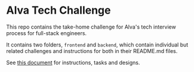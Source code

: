 # Alva Tech Challenge

This repo contains the take-home challenge for Alva's tech interview process for full-stack engineers.

It contains two folders, `frontend` and `backend`, which contain individual but related challenges and instructions for both in their README.md files.

See [this document](https://www.notion.so/withalva/Alva-Tech-Challenge-Full-stack-ce58830c32a640fd81e86ba4a8cdec63) for instructions, tasks and designs.
